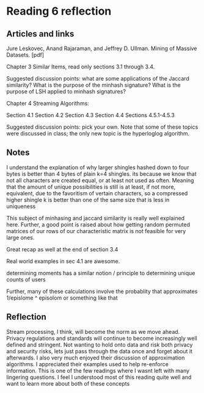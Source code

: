 # Reading 6 reflection

## Articles and links
Jure Leskovec, Anand Rajaraman, and Jeffrey D. Ullman. Mining of Massive Datasets. [pdf]


Chapter 3 Similar Items, read only sections 3.1 through 3.4.

Suggested discussion points: what are some applications of the Jaccard similarity? What is the purpose of the minhash signature?  What is the purpose of LSH applied to minhash signatures?

Chapter 4 Streaming Algorithms:

Section 4.1
Section 4.2
Section 4.3
Section 4.4
Sections 4.5.1-4.5.3

Suggested discussion points: pick your own.  Note that some of these topics were discussed in class; the only new topic is the hyperloglog algorithm.

## Notes

I understand the explanation of why larger shingles hashed down to four bytes is better than 4 bytes of plain k=4 shingles. 
its because we know that not all characters are created equal, or at least not used as often. Meaning that the amount of unique possibilities is still is at least, if not more, equivalent, due to the favoritism of vertain characters, so a compressed higher shingle k is better than one of the same size that is less in uniqueness

This subject of minhasing and jaccard similarity is really well explained here. Further, a good point is raised about how getting random permuted matrices of our rows of our characteristic matrix is not feasible for very large ones.

Great recap as well at the end of section 3.4

Real world examples in sec 4.1 are awesome.

determining moments has a similar notion / principle to determining unique counts of users

Further, many of these calculations involve the probablity that approximates 1/epislome ^ episolom or something like that

## Reflection

Stream processing, I think, will become the norm as we move ahead. Privacy regulations and standards will continue to become increasingly well defined and stringent. Not wanting to hold onto data and risk both privacy and security risks, lets just pass through the data once and forget about it afterwards. I also very much enjoyed their discussion of approximation algorithms. I appreciated their examples used to help re-enforce information. This is one of the few readings where I wasnt left with many lingering questions. I feel I understood most of this reading quite well and want to learn more about both of these concepts

